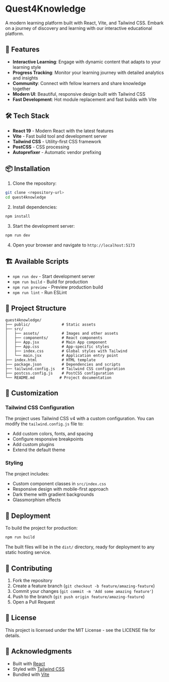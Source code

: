 # Quest4Knowledge

A modern learning platform built with React, Vite, and Tailwind CSS. Embark on a journey of discovery and learning with our interactive educational platform.

## 🚀 Features

- **Interactive Learning**: Engage with dynamic content that adapts to your learning style
- **Progress Tracking**: Monitor your learning journey with detailed analytics and insights
- **Community**: Connect with fellow learners and share knowledge together
- **Modern UI**: Beautiful, responsive design built with Tailwind CSS
- **Fast Development**: Hot module replacement and fast builds with Vite

## 🛠️ Tech Stack

- **React 19** - Modern React with the latest features
- **Vite** - Fast build tool and development server
- **Tailwind CSS** - Utility-first CSS framework
- **PostCSS** - CSS processing
- **Autoprefixer** - Automatic vendor prefixing

## 📦 Installation

1. Clone the repository:
```bash
git clone <repository-url>
cd quest4knowledge
```

2. Install dependencies:
```bash
npm install
```

3. Start the development server:
```bash
npm run dev
```

4. Open your browser and navigate to `http://localhost:5173`

## 🏗️ Available Scripts

- `npm run dev` - Start development server
- `npm run build` - Build for production
- `npm run preview` - Preview production build
- `npm run lint` - Run ESLint

## 📁 Project Structure

```
quest4knowledge/
├── public/              # Static assets
├── src/
│   ├── assets/          # Images and other assets
│   ├── components/      # React components
│   ├── App.jsx          # Main App component
│   ├── App.css          # App-specific styles
│   ├── index.css        # Global styles with Tailwind
│   └── main.jsx         # Application entry point
├── index.html           # HTML template
├── package.json         # Dependencies and scripts
├── tailwind.config.js   # Tailwind CSS configuration
├── postcss.config.js    # PostCSS configuration
└── README.md           # Project documentation
```

## 🎨 Customization

### Tailwind CSS Configuration

The project uses Tailwind CSS v4 with a custom configuration. You can modify the `tailwind.config.js` file to:

- Add custom colors, fonts, and spacing
- Configure responsive breakpoints
- Add custom plugins
- Extend the default theme

### Styling

The project includes:
- Custom component classes in `src/index.css`
- Responsive design with mobile-first approach
- Dark theme with gradient backgrounds
- Glassmorphism effects

## 🚀 Deployment

To build the project for production:

```bash
npm run build
```

The built files will be in the `dist/` directory, ready for deployment to any static hosting service.

## 🤝 Contributing

1. Fork the repository
2. Create a feature branch (`git checkout -b feature/amazing-feature`)
3. Commit your changes (`git commit -m 'Add some amazing feature'`)
4. Push to the branch (`git push origin feature/amazing-feature`)
5. Open a Pull Request

## 📄 License

This project is licensed under the MIT License - see the LICENSE file for details.

## 🙏 Acknowledgments

- Built with [React](https://react.dev/)
- Styled with [Tailwind CSS](https://tailwindcss.com/)
- Bundled with [Vite](https://vitejs.dev/)
